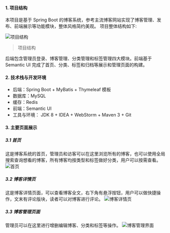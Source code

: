 #### 1. 项目结构
本项目是基于 Spring Boot 的博客系统，参考主流博客网站实现了博客管理、发布、前端展示等功能模块，整体风格简约美观。
项目整体结构如下:

![项目结构](https://img-blog.csdnimg.cn/20200215210401850.png?x-oss-process=image/watermark,type_ZmFuZ3poZW5naGVpdGk,shadow_10,text_aHR0cHM6Ly9ibG9nLmNzZG4ubmV0L3dlaXhpbl80MzIwNzA1Ng==,size_16,color_FFFFFF,t_70)
> 项目结构

后端包含管理员登录、博客管理、分类管理和标签管理四大模块。前端基于 Semantic UI 完成了首页、分类、标签和归档等展示和管理页面的构建。
#### 2. 技术栈与开发环境
* 后端：Spring Boot + MyBatis + Thymeleaf 模板
* 数据库：MySQL
* 缓存：Redis
* 前端：Semantic UI
* 工具与环境： JDK 8 + IDEA + WebStorm + Maven 3 + Git 

#### 3. 主要页面展示
##### 3.1 首页
这是博客系统的首页，管理员和访客可以在这里浏览所有的博客，也可以使用全局搜索查询想看的博客，所有博客均按类型和标签做好分类，用户可以按需查看。
![首页](https://img-blog.csdnimg.cn/20200215212043414.png?x-oss-process=image/watermark,type_ZmFuZ3poZW5naGVpdGk,shadow_10,text_aHR0cHM6Ly9ibG9nLmNzZG4ubmV0L3dlaXhpbl80MzIwNzA1Ng==,size_16,color_FFFFFF,t_70)

##### 3.2 博客详情页
 这是博客详情页面，可以查看博客全文，右下角有悬浮按钮，用户可以做快捷操作，文末有评论版块，读者可以对博客进行评论。
![博客详情页](https://img-blog.csdnimg.cn/20200215211842775.png?x-oss-process=image/watermark,type_ZmFuZ3poZW5naGVpdGk,shadow_10,text_aHR0cHM6Ly9ibG9nLmNzZG4ubmV0L3dlaXhpbl80MzIwNzA1Ng==,size_16,color_FFFFFF,t_70)
##### 3.3 博客管理页面
管理员可以在这里进行增删编辑博客、分类和标签等操作。
![博客管理界面](https://img-blog.csdnimg.cn/20200215204157458.png?x-oss-process=image/watermark,type_ZmFuZ3poZW5naGVpdGk,shadow_10,text_aHR0cHM6Ly9ibG9nLmNzZG4ubmV0L3dlaXhpbl80MzIwNzA1Ng==,size_16,color_FFFFFF,t_70)







